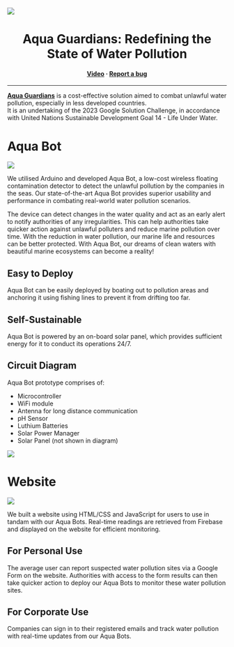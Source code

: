 <br />

<img src="https://user-images.githubusercontent.com/87000020/227789704-1ba4b851-4ff7-4488-aed5-f8dac5bf77f6.svg">

<h1 align ="center">Aqua Guardians: Redefining the State of Water Pollution</h1>
<h4 align="center">
  <a href="">Video</a>
  <span> · </span>
  <a href="https://github.com/xpxchxcx/AquaGuardians/issues">Report a bug</a>
</h4>

---
<a href="https://gsc-team-1-water.web.app/index.html">**Aqua Guardians**</a> is a cost-effective solution aimed to combat unlawful water pollution, especially in less developed countries. \
It is an undertaking of the 2023 Google Solution Challenge, in accordance with United Nations Sustainable Development Goal 14 - Life Under Water.

# Aqua Bot
<img src="https://user-images.githubusercontent.com/87000020/227790329-7920a8cd-86d0-4f61-9ead-ee5859e1f424.svg">

We utilised Arduino and developed Aqua Bot, a low-cost wireless floating contamination detector to detect the unlawful pollution by the companies in the seas. Our state-of-the-art Aqua Bot provides superior usability and performance in combating real-world water pollution scenarios.

The device can detect changes in the water quality and act as an early alert to notify authorities of any irregularities. This can help authorities take quicker action against unlawful polluters and reduce marine pollution over time. With the reduction in water pollution, our marine life and resources can be better protected.
With Aqua Bot, our dreams of clean waters with beautiful marine ecosystems can become a reality!

## Easy to Deploy
Aqua Bot can be easily deployed by boating out to pollution areas and anchoring it using fishing lines to prevent it from drifting too far.

## Self-Sustainable
Aqua Bot is powered by an on-board solar panel, which provides sufficient energy for it to conduct its operations 24/7.

## Circuit Diagram
Aqua Bot prototype comprises of:
- Microcontroller
- WiFi module
- Antenna for long distance communication
- pH Sensor
- Luthium Batteries
- Solar Power Manager
- Solar Panel (not shown in diagram)

<img src="https://user-images.githubusercontent.com/87000020/227790385-6970c3cd-ecf7-4611-afd6-8b90d7ff2b0b.svg">


# Website
<img src="https://user-images.githubusercontent.com/87000020/227790913-5db5d58c-53d9-41af-8e6a-4ab8a653ce60.svg">

We built a website using HTML/CSS and JavaScript for users to use in tandam with our Aqua Bots. Real-time readings are retrieved from Firebase and displayed on the website for efficient monitoring.

## For Personal Use
The average user can report suspected water pollution sites via a Google Form on the website. Authorities with access to the form results can then take quicker action to deploy our Aqua Bots to monitor these water pollution sites.

## For Corporate Use
Companies can sign in to their registered emails and track water pollution with real-time updates from our Aqua Bots.
